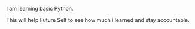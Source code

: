 I am learning basic Python.

This will help Future Self to see how much i learned and stay accountable.

